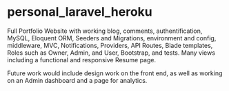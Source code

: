 # personal_laravel_heroku
Full Portfolio Website with working blog, comments, authentification, MySQL, Eloquent ORM, Seeders and Migrations, environment and config, middleware, MVC, Notifications, Providers, API Routes, Blade templates, Roles such as Owner, Admin, and User, Bootstrap, and tests.  Many views including a functional and responsive Resume page.

Future work would include design work on the front end, as well as working on an Admin dashboard and a page for analytics.
